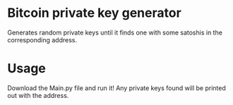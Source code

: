# Bitcoin private key generator
 Generates random private keys until it finds one with some satoshis in the corresponding address.

# Usage
Download the Main.py file and run it! Any private keys found will be printed out with the address.
